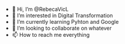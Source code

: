 - 👋 Hi, I’m @RebecaVicL
- 👀 I’m interested in Digital Transformation
- 🌱 I’m currently learning Pyhton and Google
- 💞️ I’m looking to collaborate on whatever 
- 📫 How to reach me everything

